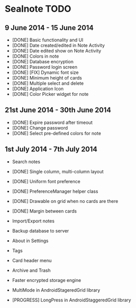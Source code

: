 Sealnote TODO
=============

9 June 2014 - 15 June 2014
--------------------------

* [DONE] Basic functionality and UI
* [DONE] Date created/edited in Note Activity
* [DONE] Date edited show on Note Activity
* [DONE] Colors in note
* [DONE] Database encryption
* [DONE] Password login screen
* [DONE] [FIX] Dynamic font size
* [DONE] Minimum height of cards
* [DONE] Multiple select and delete
* [DONE] Application Icon
* [DONE] Color Picker widget for note

21st June 2014 - 30th June 2014
-------------------------------
* [DONE] Expire password after timeout
* [DONE] Change password
* [DONE] Select pre-defined colors for note

1st July 2014 - 7th July 2014
-----------------------------
* Search notes
* [DONE] Single column, multi-column layout
* [DONE] Uniform font preference
* [DONE] PreferenceManager helper class
* [DONE] Drawable on grid when no cards are there
* [DONE] Margin between cards
* Import/Export notes
* Backup database to server
* About in Settings


* Tags
* Card header menu
* Archive and Trash
* Faster encrypted storage engine

* MultiMode in AndroidStageredGrid library
* [PROGRESS] LongPress in AndroidStaggeredGrid library
